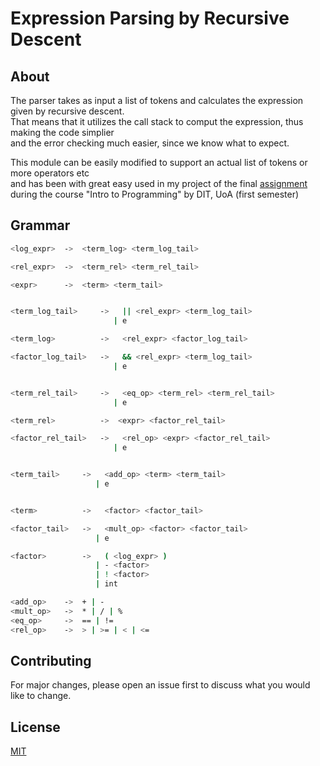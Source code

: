 # Expression Parsing by Recursive Descent

## About

The parser takes as input a list of tokens and calculates the expression given by recursive descent. <br />
That means that it utilizes the call stack to comput the expression, thus making the code simplier <br />
and the error checking much easier, since we know what to expect. <br />

This module can be easily modified to support an actual list of tokens or more operators etc <br />
and has been with great easy used in my project of the final [assignment](http://cgi.di.uoa.gr/~ip/iphw2021_4.pdf) <br />
during the course "Intro to Programming" by DIT, UoA (first semester) 

## Grammar

```bash
<log_expr>  ->  <term_log> <term_log_tail>

<rel_expr>  ->  <term_rel> <term_rel_tail>

<expr>      ->  <term> <term_tail>


<term_log_tail>     ->   || <rel_expr> <term_log_tail> 
                       | e

<term_log>          ->   <rel_expr> <factor_log_tail>

<factor_log_tail>   ->   && <rel_expr> <term_log_tail> 
                       | e


<term_rel_tail>     ->   <eq_op> <term_rel> <term_rel_tail>
                       | e

<term_rel>          ->  <expr> <factor_rel_tail>

<factor_rel_tail>   ->   <rel_op> <expr> <factor_rel_tail>
                       | e


<term_tail>     ->   <add_op> <term> <term_tail>
                   | e


<term>          ->   <factor> <factor_tail>

<factor_tail>   ->   <mult_op> <factor> <factor_tail>
                   | e

<factor>        ->   ( <log_expr> ) 
                   | - <factor>
                   | ! <factor> 
                   | int

<add_op>    ->  + | -
<mult_op>   ->  * | / | %
<eq_op>     ->  == | !=
<rel_op>    ->  > | >= | < | <=
```


## Contributing
For major changes, please open an issue first to discuss what you would like to change.


## License
[MIT](https://choosealicense.com/licenses/mit/)
  

